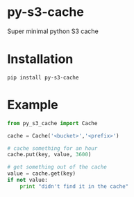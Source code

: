 # py-s3-cache
Super minimal python S3 cache

# Installation
```
pip install py-s3-cache
```

# Example
```python
from py_s3_cache import Cache

cache = Cache('<bucket>','<prefix>')

# cache something for an hour
cache.put(key, value, 3600)

# get something out of the cache
value = cache.get(key)
if not value:
    print "didn't find it in the cache"
```
